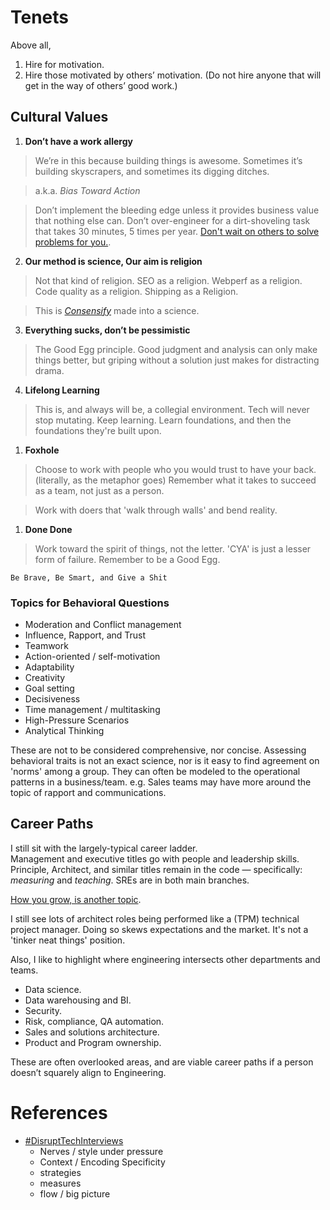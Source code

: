 # Tenets

Above all, 

1. Hire for motivation.
2. Hire those motivated by others’ motivation. (Do not hire anyone that will get in the way of others’ good work.)


## Cultural Values

1. **Don’t have a work allergy**

  > We’re in this because building things is awesome. Sometimes it’s building skyscrapers, and sometimes its digging ditches. 
  
  > a.k.a. _Bias Toward Action_
  
  > Don’t implement the bleeding edge unless it provides business value that nothing else can.  Don’t over-engineer for a dirt-shoveling task that takes 30 minutes, 5 times per year.  [Don't wait on others to solve problems for you.](https://newalexandria.github.io/leadership_readme/career-ladder.html#problem-solving).

2. **Our method is science, Our aim is religion**

  > Not that kind of religion. SEO as a religion.  Webperf as a religion.  Code quality as a religion.  Shipping as a Religion.
  
  > This is [_Consensify_](https://consensify.io/) made into a science.

3. **Everything sucks, don’t be pessimistic**

  > The Good Egg principle.  Good judgment and analysis can only make things better, but griping without a solution just makes for distracting drama.

4. **Lifelong Learning**

  > This is, and always will be, a collegial environment. Tech will never stop mutating. Keep learning.  Learn foundations, and then the foundations they're built upon.

1. **Foxhole**

  > Choose to work with people who you would trust to have your back. (literally, as the metaphor goes) Remember what it takes to succeed as a team, not just as a person.
  
  > Work with doers that 'walk through walls' and bend reality.  

1. **Done Done**

  > Work toward the spirit of things, not the letter.  'CYA' is just a lesser form of failure. Remember to be a Good Egg.


``` 
Be Brave, Be Smart, and Give a Shit
```

### Topics for Behavioral Questions

* Moderation and Conflict management
* Influence, Rapport, and Trust
* Teamwork
* Action-oriented / self-motivation
* Adaptability
* Creativity
* Goal setting
* Decisiveness
* Time management / multitasking
* High-Pressure Scenarios
* Analytical Thinking

These are not to be considered comprehensive, nor concise.  Assessing behavioral traits is not an exact science, nor is it easy to find agreement on 'norms' among a group.  They can often be modeled to the operational patterns in a business/team.  e.g. Sales teams may have more around the topic of rapport and communications. 

## Career Paths

I still sit with the largely-typical career ladder.  
Management and executive titles go with people and leadership skills.  Principle, Architect, and similar titles remain in the code — specifically: *measuring* and *teaching*.  SREs are in both main branches. 

[How you grow, is another topic](https://newalexandria.github.io/leadership_readme/career-ladder.html).

I still see lots of architect roles being performed like a (TPM) technical project manager.  Doing so skews expectations and the market.  It's not a 'tinker neat things' position.

Also, I like to highlight where engineering intersects other departments and teams.  

* Data science.
* Data warehousing and BI.
* Security.
* Risk, compliance, QA automation.
* Sales and solutions architecture.
* Product and Program ownership. 

These are often overlooked areas, and are viable career paths if a person doesn’t squarely align to Engineering. 

# References

* [#DisruptTechInterviews](https://matt.sh/disrupt-tech-interviews)
  * Nerves / style under pressure
  * Context / Encoding Specificity
  * strategies
  * measures
  * flow / big picture